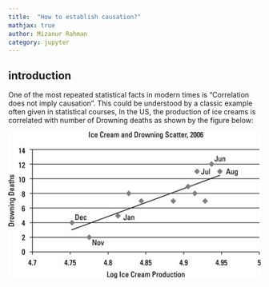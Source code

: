 ```yaml
---
title:  "How to establish causation?"
mathjax: true
author: Mizanur Rahman
category: jupyter
---
```


## introduction
One of the most repeated statistical facts in modern times is “Correlation does not imply causation”. This could be understood by a classic example often given in statistical courses, In the US, the production of ice creams is correlated with number of Drowning deaths as shown by the figure below:


![Flower](Ice_cream_and_drowning.jpg)
